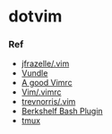 dotvim
==

### Ref
  * [jfrazelle/.vim](https://github.com/jfrazelle/.vim)
  * [Vundle](http://vimawesome.com/plugin/vundle-vim)
  * [A good Vimrc](http://dougblack.io/words/a-good-vimrc.html)
  * [Vim/.vimrc](https://wiki.archlinux.org/index.php/vim/.vimrc)
  * [trevnorris/.vim](https://github.com/trevnorris/.vim)
  * [Berkshelf Bash Plugin](https://github.com/berkshelf/berkshelf-bash-plugin)
  * [tmux](http://tmux.sourceforge.net/)
